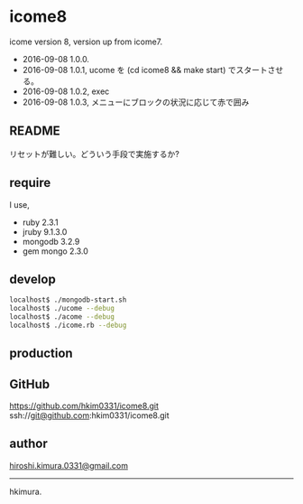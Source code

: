 # icome8

icome version 8, version up from icome7.

* 2016-09-08 1.0.0.
* 2016-09-08 1.0.1, ucome を (cd icome8 && make start) でスタートさせる。
* 2016-09-08 1.0.2, exec
* 2016-09-08 1.0.3, メニューにブロックの状況に応じて赤で囲み

## README

リセットが難しい。どういう手段で実施するか?

## require

I use,

* ruby 2.3.1
* jruby 9.1.3.0
* mongodb 3.2.9
* gem mongo 2.3.0

## develop

```sh
localhost$ ./mongodb-start.sh
localhost$ ./ucome --debug
localhost$ ./acome --debug
localhost$ ./icome.rb --debug
```

## production

## GitHub

https://github.com/hkim0331/icome8.git
ssh://git@github.com:hkim0331/icome8.git

## author

hiroshi.kimura.0331@gmail.com

---
hkimura.
